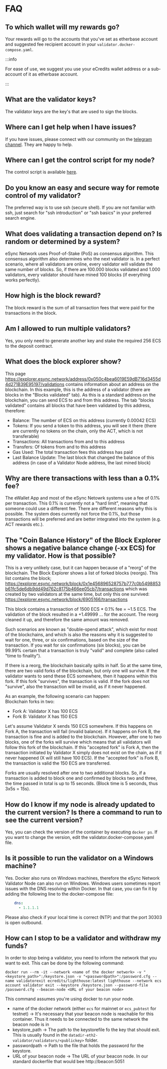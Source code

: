 # FAQ

## To which wallet will my rewards go?

Your rewards will go to the accounts that you've set as etherbase account and suggested fee recipient account in your ```validator.docker-compose.yaml```.

:::info

For ease of use, we suggest you use your eCredits wallet address or a sub-account of it as etherbase account.

:::

## What are the validator keys?
The validator keys are the key's that are used to sign the blocks.

## Where can I get help when I have issues?
If you have issues, please connect with our community on the [telegram channel](https://t.me/+X7JjJOB25AMzOGFk). They are happy to help.

## Where can I get the control script for my node?
The control script is available [here](https://dl.ecredits.com/scripts/ecredits.sh).

## Do you know an easy and secure way for remote control of my validator?

The preferred way is to use ssh (secure shell). If you are not familiar with ssh, just search for "ssh introduction" or "ssh basics" in your preferred search engine.

## What does validating a transaction depend on? Is random or determined by a system?
eSync Network uses Proof-of-Stake (PoS) as consensus algorithm. This consensus algorithm also determines who the next validator is. In a perfect scenario, where all validators are online, every validator will validate the same number of blocks. So, if there are 100.000 blocks validated and 1.000 validators, every validator should have mined 100 blocks (if everything works perfectly).

## How high is the block reward?

The block reward is the sum of all transaction fees that were paid for the transactions in the block.

## Am I allowed to run multiple validators?

Yes, you only need to generate another key and stake the required 256 ECS to the deposit contract.

## What does the block explorer show?

This page <https://explorer.esync.network/address/0x050c4bea6019E59dB716d3455d4d271B39E95197/validations> contains information about an address on the blockchain. In this example, this is the address of a validator (there are blocks in the "Blocks validated" tab). As this is a standard address on the blockchain, you can send ECS to and from this address. The tab "blocks validated" contains all blocks that have been validated by this address, therefore:

- Balance: The number of ECS on this address (currently 0.00042 ECS)
- Tokens: If you send a token to this address, you will see it there (there are currently no tokens on the chain, only the ACT, which is not transferable)
- Transactions: All transactions from and to this address
- Transfers: Of tokens from and to this address
- Gas Used: The total transaction fees this address has paid
- Last Balance Update: The last block that changed the balance of this address (in case of a Validator Node address, the last mined block)

## Why are there transactions with less than a 0.1% fee?

The eWallet App and most of the eSync Netowrk systems use a fee of 0.1% per transaction. This 0.1% is currently not a "hard limit", meaning that someone could use a different fee. There are different reasons why this is possible. The system does currently not force the 0.1%, but those transactions will be preferred and are better integrated into the system (e.g. ACT rewards etc.). 

## The "Coin Balance History" of the Block Explorer shows a negative balance change (-xx ECS) for my validator. How is that possible?

This is a very unlikely case, but it can happen because of a "reorg" of the blockchain. The Block Explorer shows a list of forked blocks (reorgs). This list contains the block;
<https://explorer.esync.network/block/0x1e456896528757b777c0b5498853b61fc5de6db9dd49d762c8175b466ee05cb7/transactions>
which was created by two validators at the same time, but only this one survived:
<https://explorer.esync.network/block/6905166/transactions>

This block contains a transaction of 1500 ECS * 0.1% fee = ~1.5 ECS. The validation of the block resulted in a +1.49999 ... for the account. The reorg cleaned it up, and therefore the same amount was removed.

Such scenarios are known as "double-spend attack", which exist for most of the blockchains, and which is also the reasons why it is suggested to wait for one, three, or six confirmations, based on the size of the transaction. If you wait for six confirmations (six blocks), you can be 99.99% certain that a transaction is truly "valid" and complete (also called "time to finality").

If there is a reorg, the blockchain basically splits in half. So at the same time, there are two valid forks of the blockchain, but only one will survive. If the validator wants to send these ECS somewhere, then it happens within this fork. If this fork "survives", the transaction is valid. If the fork does not "survive", also the transaction will be invalid, as if it never happened.

As an example, the following scenario can happen:  
Blockchain forks in two:  

- Fork A: Validator X has 100 ECS
- Fork B: Validator X has 150 ECS

Let's assume Validator X sends 150 ECS somewhere. If this happens on Fork A, the transaction will fail (invalid balance). If it happens on Fork B, the transaction is fine and is added to the blockchain. However, after one to two blocks, one of the forks will survive which means that all validators will follow this fork of the blockchain. If this "accepted fork" is Fork A, then the transaction initiated by Validator X simply does not exist on the chain, as if it never happened (X will still have 100 ECS). If the "accepted fork" is Fork B, the transaction is valid the 150 ECS are transferred.

Forks are usually resolved after one to two additional blocks. So, if a transaction is added to block one and confirmed by blocks two and three, the time passed in total is up to 15 seconds. (Block time is 5 seconds, thus 3x5s = 15s).

## How do I know if my node is already updated to the current version? Is there a command to run to see the current version?

Yes, you can check the version of the container by executing `docker ps`. If you want to change the version, edit the validator.docker-compose.yaml file.

## Is it possible to run the validator on a Windows machine?

Yes. Docker also runs on Windows machines, therefore the eSync Network Validator Node can also run on Windows. Windows users sometimes report issues with the DNS resolving within Docker. In that case, you can fix it by adding the following line to the docker-compose file:

```yaml
    dns:
      - 1.1.1.1
```

Please also check if your local time is correct (NTP) and that the port 30303 is open outbound.

## How can I stop to be a validator and withdraw my funds?
In order to stop being a validator, you need to inform the network that you want to exit.
This can be done by the following command:

```
docker run --rm -it --network <name of the docker network> -v "<keystore_path>":/keystore.json -v "<passwordpath>":/password.cfg --name validatorexit ecredits/lighthouse:latest lighthouse --network ecs account validator exit --keystore /keystore.json --password-file /password.cfg --beacon-node <URL of your beacon node>
```


This command assumes you're using docker to run your node.
- name of the docker network (either `ecs` for mainnet or  `ecs_pubtest` for testnet) -> It's necessary that your beacon node is reachable for this container. Thus it needs to be connected to the same network the beacon node is in
- keystore_path -> The path to the keystorefile fo the key that should exit. This is usually found in the ```datadir-eth2-validator/validators/<publickey>``` folder.
- passwordpath -> Path to the file that holds the password for the keystore.
- URL of your beacon node -> The URL of your beacon node. In our standard dockerfile that would bee http://beacon:5051



